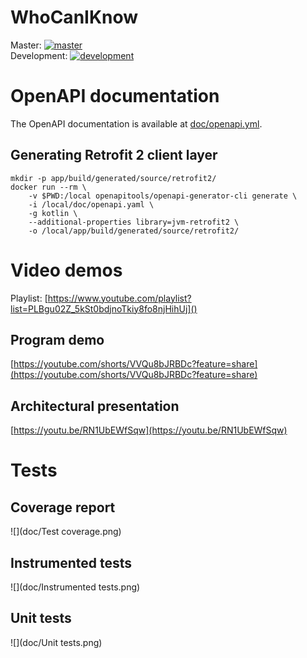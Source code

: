 # WhoCanIKnow

Master: [![master](https://github.com/T-bond/WhoCanIKnow/actions/workflows/android.yml/badge.svg)](https://github.com/T-bond/WhoCanIKnow/actions/workflows/android.yml)    
Development: [![development](https://github.com/T-bond/WhoCanIKnow/actions/workflows/android.yml/badge.svg?branch=development)](https://github.com/T-bond/WhoCanIKnow/actions/workflows/android.yml)

# OpenAPI documentation

The OpenAPI documentation is available at [doc/openapi.yml](doc/openapi.yml).

## Generating Retrofit 2 client layer

```shell
mkdir -p app/build/generated/source/retrofit2/
docker run --rm \
    -v $PWD:/local openapitools/openapi-generator-cli generate \
    -i /local/doc/openapi.yaml \
    -g kotlin \
    --additional-properties library=jvm-retrofit2 \
    -o /local/app/build/generated/source/retrofit2/
```

# Video demos

Playlist: [https://www.youtube.com/playlist?list=PLBgu02Z_5kSt0bdjnoTkiy8fo8njHihUj]()

## Program demo

[https://youtube.com/shorts/VVQu8bJRBDc?feature=share](https://youtube.com/shorts/VVQu8bJRBDc?feature=share)

## Architectural presentation

[https://youtu.be/RN1UbEWfSqw](https://youtu.be/RN1UbEWfSqw)

# Tests

## Coverage report

![](doc/Test coverage.png)

## Instrumented tests

![](doc/Instrumented tests.png)

## Unit tests

![](doc/Unit tests.png)